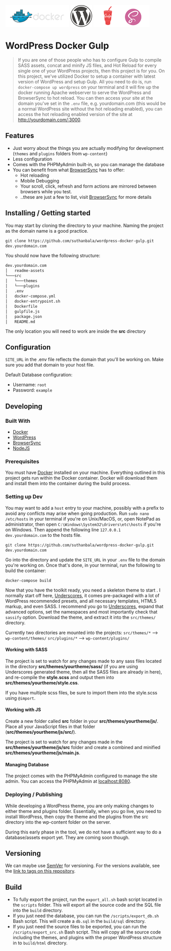 
![Docker](./readme-assets/docker-logo.png)
![WordPress](./readme-assets/wp-logo.png)
![Gulp and SASS](./readme-assets/gulp-sass-logo.png)

# WordPress Docker Gulp
> If you are one of those people who has to configure Gulp to compile SASS assets, concat and minify JS files, and Hot Reload for every single one of your WordPress projects, then this project is for you. On this project, we've utilized Docker to setup a container with latest version of WordPress and setup Gulp. All you need to do is, run `docker-compose up wordpress` on your terminal and it will fire up the docker running Apache webserver to serve the WordPress and BrowserSync to hot reload. You can then access your site at the domain you've set in the `.env` file, e.g. yourdomain.com (this would be a normal WordPress site without the hot reloading enabled), you can access the hot reloading enabled version of the site at http://yourdomain.com/:3000.

## Features
- Just worry about the things you are actually modifying for development (`themes` and `plugins` folders from `wp-content`)
- Less configuration
- Comes with the PHPMyAdmin built-in, so you can manage the database
- You can benefit from what [BrowserSync](https://www.browsersync.io/) has to offer:
  - Hot reloading
  - Mobile Debugging
  - Your scroll, click, refresh and form actions are mirrored between browsers while you test.
  - ..these are just a few to list, visit [BrowserSync](https://www.browsersync.io/) for more details

## Installing / Getting started

You may start by cloning the directory to your machine. Naming the project as the domain name is a good practice.

```shell
git clone https://github.com/suthanbala/wordpress-docker-gulp.git dev.yourdomain.com
```

You should now have the following structure:

```
dev.yourdomain.com
│   readme-assets
└───src
│   └───themes
│   └───plugins
│   .env
│   docker-compose.yml
│   docker-entrypoint.sh
│   Dockerfile
│   gulpfile.js
│   package.json
│   README.md
```

The only location you will need to work are inside the **src** directory

## Configuration

`SITE_URL` in the .env file reflects the domain that you'll be working on. Make sure you add that domain to your host file.

Default Database configuration:

- Username: `root`
- Password: `example`

## Developing

### Built With
- [Docker](https://www.docker.com/)
- [WordPress](https://wordpress.org/)
- [BrowserSync](http://browsersync.io)
- [NodeJS](https://nodejs.org/)

### Prerequisites
You must have [Docker](https://www.docker.com/) installed on your machine. Everything outlined in this project gets run within the Docker container. Docker will download them and install them into the container during the build process.


### Setting up Dev

You may want to add a `host` entry to your machine, possibly with a prefix to avoid any conflicts may arise when going production. Run `sudo nano /etc/hosts`  in your terminal if you're on Unix/MacOS, or, open NotePad as administrator, then open `C:\Windows\System32\drivers\etc\hosts` if you're on Windows. Then  append the following line `127.0.0.1	dev.yourdomain.com` to the hosts file.

```shell
git clone https://github.com/suthanbala/wordpress-docker-gulp.git dev.yourdomain.com
```
Go into the directory and update the `SITE_URL`  in your `.env` file to the domain you're working on. Once that's done, in your terminal, run the following to build the container:
```
docker-compose build
```
Now that you have the toolkit ready, you need a skeleton theme to start . I normally start off here, [Underscores](http://underscores.me/), it comes pre-packaged with a lot of WordPress recommended presets, and all necessary templates, HTML5 markup, and even SASS. I recommend you go to [Underscores](http://underscores.me/), expand that advanced options, set the namespaces and most importantly check that `sassify` option. Download the theme, and extract it into the `src/themes/` directory.

Currently two directories are mounted into the projects:
`src/themes/*` --> `wp-content/themes/`
`src/plugins/*` --> `wp-content/plugins/`

#### Working with SASS
The project is set to watch for any changes made to any sass files located in the directory **src/themes/yourtheme/sass/** (if you are using Underscores generated theme, then all the SASS files are already in here), and re-compile the **style.scss** and output them into **src/themes/yourtheme/style.css**.

If you have multiple scss files, be sure to import them into the style.scss using `@import`.

#### Working with JS
Create a new folder called **src** folder in your **src/themes/yourtheme/js/**. Place all your JavaScript files in that folder (**src/themes/yourtheme/js/src/**).

The project is set to watch for any changes made in the **src/themes/yourtheme/js/src** folder and create a combined and minified  **src/themes/yourtheme/js/main.js**.

#### Managing Database
The project comes with the PHPMyAdmin configured to manage the site admin. You can access the PHPMyAdmin at [localhost:8080](http://localhost:8080).

### Deploying / Publishing

While developing a WordPress theme, you are only making changes to either theme and plugins folder. Essentially, when you go live, you need to install WordPress, then copy the theme and the plugins from the src directory into the wp-content folder on the server.

During this early phase in the tool, we do not have a sufficient way to do a database/assets export yet. They are coming soon though.

## Versioning

We can maybe use [SemVer](http://semver.org/) for versioning. For the versions available, see the [link to tags on this repository](/tags).

## Build
- To fully export the project, run the `export_all.sh` bash script located in the `scripts` folder. This will export all the source code and the SQL file into the `build` directory.
- If you just need the database, you can run the `/scripts/export_db.sh` Bash script. This will create a `db.sql` in the `build/sql` directory.
- If you just need the source files to be exported, you can run the `/scripts/export_src.sh` Bash script. This will copy all the source code including the themes, and plugins with the proper WordPress structure in to `build/html` directory.